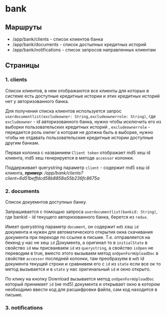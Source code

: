 # bank

## Маршруты

* /app/bank/clients - список клиентов банка
* /app/bank/documents - список достыпных кредитных историй
* /app/bank/notifications - список запросов направленных клиентам

## Страницы

### 1. clients

Список клиентов, в нем отображаются все клиенты для которых в системе есть доступные кредитные истории 
и этих кредитных историй нет у авторизованного банка.

Для получения списка клиентов используется запрос `userdocumentlist(excludeowner: String,excludeownerrole: String)`,
где `excludeowner` - id авторизованного банка, нужно чтобы исключить его из выборки пользовательских кредитных историй 
, `excludeownerrole` - передается роль owner`а которая не должна быть в выборке, нужно чтобы не отдавать пользовательские 
кредитные истории доступные другим банкам.

Первая колонка с назваинием `Client token` отображает md5 хеш id клиента, md5 хеш генерируется 
в методе `accessor` колонки.

Поддерживает querystring параметр `client` - содержит md5 хэш id клиента, ***пример**: /app/bank/clients?client=6d51beffdcd58b8858a55b236fc8675a*

### 2. documents

Список докуемнтов доступных банку. 

Запрашивается с помощью запроса `userdocumentlist(bankid: String)`, 
где bankid - id текущего авторизованного банка, берется из `redux`.

Имеет querystring параметр `document`, он содержит `md5` хэш `id` документа 
и нужен для автоматического открытия окна скачивания документа при переходе по ссылке в письме. 
Т.к. отправляется на бекенд у нас не хеш `id` Документа, а оригинал то в `initialState` в свойство `id` 
мы присваиваем `id` из `querystring`, а свойство `isOpen` не переводим в true, вместо этого 
вызываем метод `onOpenFormUploadDoc` в свойстве `accessor` последней колонки, там преобразуем в `md5` id документа текущей строки 
и сравнивем его с `id` из `state` если все ок то метод вызывается и в `state` у нас оригинальный `id` и окно открыто.

 
По клику на кнопку Download вызывается метод `onOpenFormUploadDoc` который принимает `id` (не md5) документа и открывает
 окно в котором необходимо ввести код для расшифровки файла, сам код находится в письме. 






### 3. notifications
